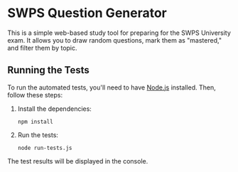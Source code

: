 # SWPS Question Generator

This is a simple web-based study tool for preparing for the SWPS University exam. It allows you to draw random questions, mark them as "mastered," and filter them by topic.

## Running the Tests

To run the automated tests, you'll need to have [Node.js](https://nodejs.org/) installed. Then, follow these steps:

1.  Install the dependencies:
    ```
    npm install
    ```
2.  Run the tests:
    ```
    node run-tests.js
    ```
The test results will be displayed in the console.

